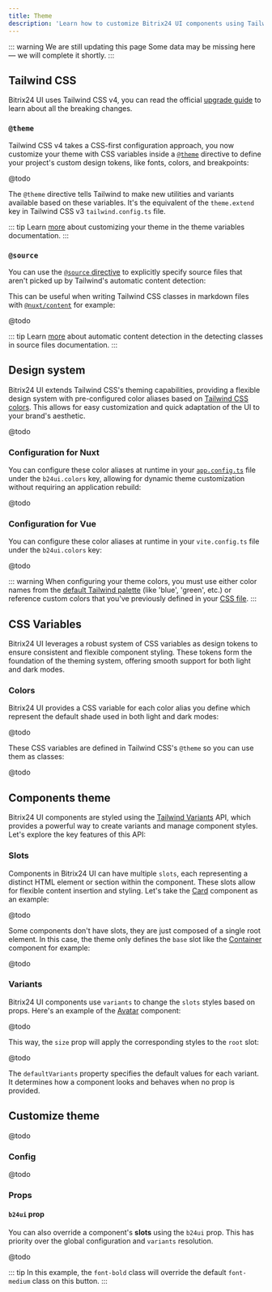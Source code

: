 ```yaml
---
title: Theme
description: 'Learn how to customize Bitrix24 UI components using Tailwind CSS v4, CSS variables and the Tailwind Variants API for powerful and flexible theming.'
---
```


::: warning We are still updating this page
Some data may be missing here — we will complete it shortly.
:::

## Tailwind CSS

Bitrix24 UI uses Tailwind CSS v4, you can read the official [upgrade guide](https://tailwindcss.com/docs/upgrade-guide#changes-from-v3) to learn about all the breaking changes.

### `@theme`

Tailwind CSS v4 takes a CSS-first configuration approach, you now customize your theme with CSS variables inside a [`@theme`](https://tailwindcss.com/docs/functions-and-directives#theme-directive) directive to define your project's custom design tokens, like fonts, colors, and breakpoints:

@todo

The `@theme` directive tells Tailwind to make new utilities and variants available based on these variables. It's the equivalent of the `theme.extend` key in Tailwind CSS v3 `tailwind.config.ts` file.

::: tip
Learn [more](https://tailwindcss.com/docs/theme) about customizing your theme in the theme variables documentation.
:::

### `@source`

You can use the [`@source` directive](https://tailwindcss.com/docs/functions-and-directives#source-directive) to explicitly specify source files that aren't picked up by Tailwind's automatic content detection:

This can be useful when writing Tailwind CSS classes in markdown files with [`@nuxt/content`](https://github.com/nuxt/content) for example:

@todo

::: tip
Learn [more](https://tailwindcss.com/docs/detecting-classes-in-source-files) about automatic content detection in the detecting classes in source files documentation.
:::

## Design system

Bitrix24 UI extends Tailwind CSS's theming capabilities, providing a flexible design system with pre-configured color aliases based on [Tailwind CSS colors](https://tailwindcss.com/docs/customizing-colors#color-palette-reference). This allows for easy customization and quick adaptation of the UI to your brand's aesthetic.

@todo

### Configuration for Nuxt

You can configure these color aliases at runtime in your [`app.config.ts`](https://nuxt.com/docs/guide/directory-structure/app-config#app-config-file) file under the `b24ui.colors` key, allowing for dynamic theme customization without requiring an application rebuild:

@todo

### Configuration for Vue

You can configure these color aliases at runtime in your `vite.config.ts` file under the `b24ui.colors` key:

@todo

::: warning
When configuring your theme colors, you must use either color names from the [default Tailwind palette](https://tailwindcss.com/docs/colors) (like 'blue', 'green', etc.) or reference custom colors that you've previously defined in your [CSS file](#theme).
:::

## CSS Variables

Bitrix24 UI leverages a robust system of CSS variables as design tokens to ensure consistent and flexible component styling. These tokens form the foundation of the theming system, offering smooth support for both light and dark modes.

### Colors

Bitrix24 UI provides a CSS variable for each color alias you define which represent the default shade used in both light and dark modes:

@todo

These CSS variables are defined in Tailwind CSS's `@theme` so you can use them as classes:

@todo

## Components theme

Bitrix24 UI components are styled using the [Tailwind Variants](https://www.tailwind-variants.org/) API, which provides a powerful way to create variants and manage component styles. Let's explore the key features of this API:

### Slots

Components in Bitrix24 UI can have multiple `slots`, each representing a distinct HTML element or section within the component. These slots allow for flexible content insertion and styling. Let's take the [Card](/components/card) component as an example:

@todo

Some components don't have slots, they are just composed of a single root element. In this case, the theme only defines the `base` slot like the [Container](/components/container) component for example:

@todo

### Variants

Bitrix24 UI components use `variants` to change the `slots` styles based on props. Here's an example of the [Avatar](/components/avatar) component:

@todo

This way, the `size` prop will apply the corresponding styles to the `root` slot:

@todo

The `defaultVariants` property specifies the default values for each variant. It determines how a component looks and behaves when no prop is provided.

## Customize theme

@todo

### Config

@todo

### Props

#### `b24ui` prop

You can also override a component's **slots** using the `b24ui` prop. This has priority over the global configuration and `variants` resolution.

@todo

::: tip
In this example, the `font-bold` class will override the default `font-medium` class on this button.
:::
